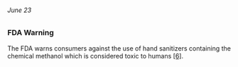 ###### June 23

### FDA Warning 

The FDA warns consumers against the use of hand sanitizers containing the chemical methanol which is considered toxic to humans [[6]](https://www.thinkglobalhealth.org/article/updated-timeline-coronavirus). 